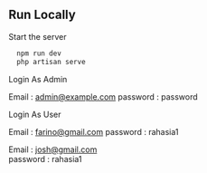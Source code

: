 
## Run Locally

Start the server

```bash
  npm run dev
  php artisan serve
```

Login As Admin

Email : admin@example.com
password : password

Login As User

Email : farino@gmail.com
password : rahasia1

Email : josh@gmail.com  
password : rahasia1
